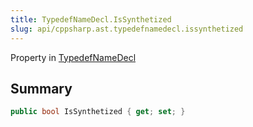 ```yaml
---
title: TypedefNameDecl.IsSynthetized
slug: api/cppsharp.ast.typedefnamedecl.issynthetized
---
```

Property in [TypedefNameDecl](/api/cppsharp/ast/typedefnamedecl)

## Summary



```csharp
public bool IsSynthetized { get; set; }
```

